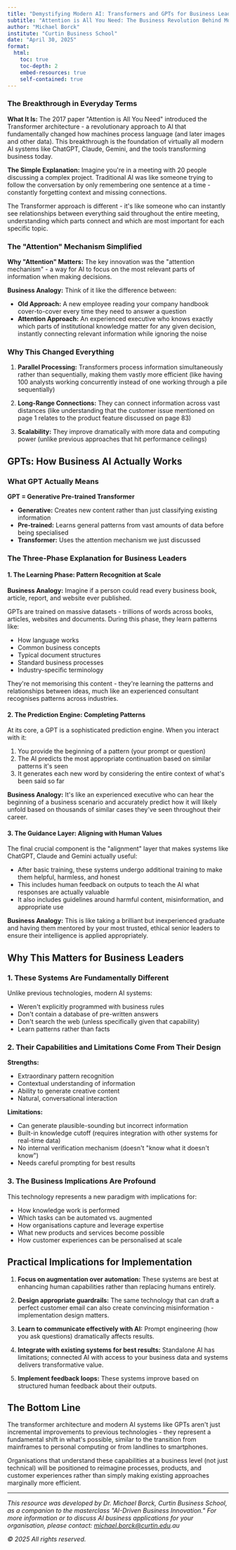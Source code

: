 ```yaml
---
title: "Demystifying Modern AI: Transformers and GPTs for Business Leaders"
subtitle: "Attention is All You Need: The Business Revolution Behind Modern AI"
author: "Michael Borck"
institute: "Curtin Business School"
date: "April 30, 2025"
format:
  html:
    toc: true
    toc-depth: 2
    embed-resources: true
    self-contained: true
---
```


### The Breakthrough in Everyday Terms

**What It Is:**
The 2017 paper "Attention is All You Need" introduced the Transformer architecture - a revolutionary approach to AI that fundamentally changed how machines process language (and later images and other data). This breakthrough is the foundation of virtually all modern AI systems like ChatGPT, Claude, Gemini, and the tools transforming business today.

**The Simple Explanation:**
Imagine you're in a meeting with 20 people discussing a complex project. Traditional AI was like someone trying to follow the conversation by only remembering one sentence at a time - constantly forgetting context and missing connections.

The Transformer approach is different - it's like someone who can instantly see relationships between everything said throughout the entire meeting, understanding which parts connect and which are most important for each specific topic.

### The "Attention" Mechanism Simplified

**Why "Attention" Matters:**
The key innovation was the "attention mechanism" - a way for AI to focus on the most relevant parts of information when making decisions.

**Business Analogy:**
Think of it like the difference between:

* **Old Approach:** A new employee reading your company handbook cover-to-cover every time they need to answer a question
* **Attention Approach:** An experienced executive who knows exactly which parts of institutional knowledge matter for any given decision, instantly connecting relevant information while ignoring the noise

### Why This Changed Everything

1. **Parallel Processing:** Transformers process information simultaneously rather than sequentially, making them vastly more efficient (like having 100 analysts working concurrently instead of one working through a pile sequentially)

2. **Long-Range Connections:** They can connect information across vast distances (like understanding that the customer issue mentioned on page 1 relates to the product feature discussed on page 83)

3. **Scalability:** They improve dramatically with more data and computing power (unlike previous approaches that hit performance ceilings)

## GPTs: How Business AI Actually Works

### What GPT Actually Means

**GPT = Generative Pre-trained Transformer**

* **Generative:** Creates new content rather than just classifying existing information
* **Pre-trained:** Learns general patterns from vast amounts of data before being specialised
* **Transformer:** Uses the attention mechanism we just discussed

### The Three-Phase Explanation for Business Leaders

#### 1. The Learning Phase: Pattern Recognition at Scale

**Business Analogy:** Imagine if a person could read every business book, article, report, and website ever published.

GPTs are trained on massive datasets - trillions of words across books, articles, websites and documents. During this phase, they learn patterns like:
- How language works
- Common business concepts
- Typical document structures
- Standard business processes
- Industry-specific terminology

They're not memorising this content - they're learning the patterns and relationships between ideas, much like an experienced consultant recognises patterns across industries.

#### 2. The Prediction Engine: Completing Patterns

At its core, a GPT is a sophisticated prediction engine. When you interact with it:

1. You provide the beginning of a pattern (your prompt or question)
2. The AI predicts the most appropriate continuation based on similar patterns it's seen
3. It generates each new word by considering the entire context of what's been said so far

**Business Analogy:** It's like an experienced executive who can hear the beginning of a business scenario and accurately predict how it will likely unfold based on thousands of similar cases they've seen throughout their career.

#### 3. The Guidance Layer: Aligning with Human Values

The final crucial component is the "alignment" layer that makes systems like ChatGPT, Claude and Gemini actually useful:

* After basic training, these systems undergo additional training to make them helpful, harmless, and honest
* This includes human feedback on outputs to teach the AI what responses are actually valuable
* It also includes guidelines around harmful content, misinformation, and appropriate use

**Business Analogy:** This is like taking a brilliant but inexperienced graduate and having them mentored by your most trusted, ethical senior leaders to ensure their intelligence is applied appropriately.

## Why This Matters for Business Leaders

### 1. These Systems Are Fundamentally Different

Unlike previous technologies, modern AI systems:

* Weren't explicitly programmed with business rules
* Don't contain a database of pre-written answers
* Don't search the web (unless specifically given that capability)
* Learn patterns rather than facts

### 2. Their Capabilities and Limitations Come From Their Design

**Strengths:**
* Extraordinary pattern recognition
* Contextual understanding of information
* Ability to generate creative content
* Natural, conversational interaction

**Limitations:**
* Can generate plausible-sounding but incorrect information
* Built-in knowledge cutoff (requires integration with other systems for real-time data)
* No internal verification mechanism (doesn't "know what it doesn't know")
* Needs careful prompting for best results

### 3. The Business Implications Are Profound

This technology represents a new paradigm with implications for:

* How knowledge work is performed
* Which tasks can be automated vs. augmented
* How organisations capture and leverage expertise
* What new products and services become possible
* How customer experiences can be personalised at scale

## Practical Implications for Implementation

1. **Focus on augmentation over automation:** These systems are best at enhancing human capabilities rather than replacing humans entirely.

2. **Design appropriate guardrails:** The same technology that can draft a perfect customer email can also create convincing misinformation - implementation design matters.

3. **Learn to communicate effectively with AI:** Prompt engineering (how you ask questions) dramatically affects results.

4. **Integrate with existing systems for best results:** Standalone AI has limitations; connected AI with access to your business data and systems delivers transformative value.

5. **Implement feedback loops:** These systems improve based on structured human feedback about their outputs.

## The Bottom Line

The transformer architecture and modern AI systems like GPTs aren't just incremental improvements to previous technologies - they represent a fundamental shift in what's possible, similar to the transition from mainframes to personal computing or from landlines to smartphones.

Organisations that understand these capabilities at a business level (not just technical) will be positioned to reimagine processes, products, and customer experiences rather than simply making existing approaches marginally more efficient.

---

_This resource was developed by Dr. Michael Borck, Curtin Business School, as a companion to the masterclass "AI-Driven Business Innovation." For more information or to discuss AI business applications for your organisation, please contact: michael.borck@curtin.edu.au_

_© 2025 All rights reserved._

